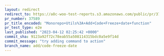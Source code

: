 ```yaml
---
layout: redirect
redirect_to: https://a8c-woo-test-reports.s3.amazonaws.com/public/pr/37589/e2e/index.html
pr_number: 37589
pr_title_encoded: "Monorepo+Utils%3A+Add+Code+Freeze+date+function"
pr_test_type: e2e
last_published: "2023-04-12 02:25:42 +0000"
commit_sha: 9123a92f72c78eab55a508114315bdc0a5e9f14d
commit_message: "try adding command to action"
branch_name: add/code-freeze-date
---
```

